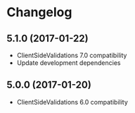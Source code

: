 # Changelog

## 5.1.0 (2017-01-22)

* ClientSideValidations 7.0 compatibility
* Update development dependencies

## 5.0.0 (2017-01-20)

* ClientSideValidations 6.0 compatibility
